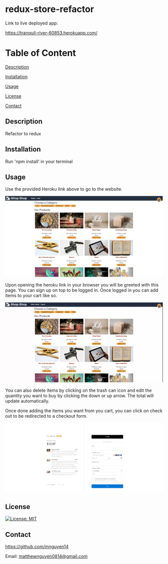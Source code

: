 # redux-store-refactor

Link to live deployed app:

https://tranquil-river-60853.herokuapp.com/

# Table of Content
[Description](#Description)

[Installation](#Installation)

[Usage](#Usage)

[License](#License)

[Contact](#Contact)

## Description
Refactor to redux

## Installation
Run 'npm install' in your terminal

## Usage
Use the provided Heroku link above to go to the website.

![homepage logged out](./assets/images/example1.jpg)

Upon opening the heroku link in your browser you will be greeted with this page. You can sign up on top to be logged in. Once logged in you can add items to your cart like so.

![adding items to cart while logged in](./assets/images/example2.gif)

You can also delete items by clicking on the trash can icon and edit the quantity you want to buy by clicking the down or up arrow. The total will update automatically.

Once done adding the items you want from you cart, you can click on check out to be redirected to a checkout form.

![checking out](./assets/images/example3.png)

## License
[![License: MIT](https://img.shields.io/badge/License-MIT-yellow.svg)](https://opensource.org/licenses/MIT)

## Contact
https://github.com/mnguyen14

Email: matthewnguyen0814@gmail.com